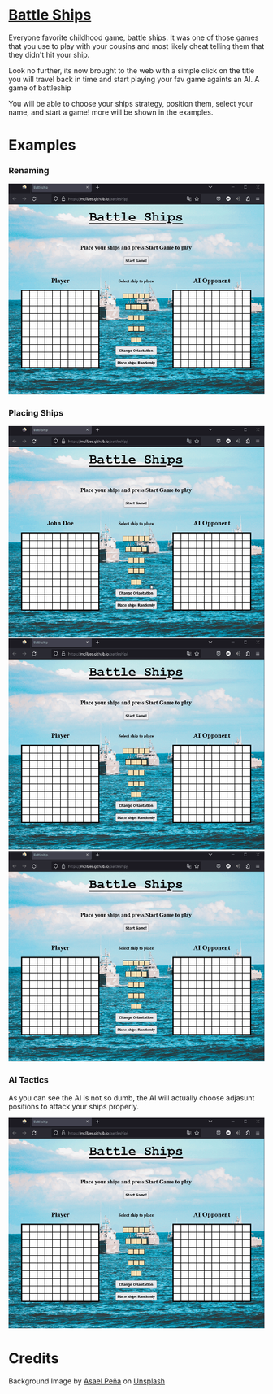 # <a href="https://mclilzee.github.io/battleship/">Battle Ships</a>
Everyone favorite childhood game, battle ships. It was one of those games that you use to play with your cousins and most likely cheat telling them that they didn't hit your ship.

Look no further, its now brought to the web with a simple click on the title you will travel back in time and start playing your fav game againts an AI.
A game of battleship

You will be able to choose your ships strategy, position them, select your name, and start a game! more will be shown in the examples.
  

# Examples

### Renaming
<img src="./examples/rename.gif" />

### Placing Ships
<img src="./examples/manual-placement.gif" />
<img src="./examples/change-oriantation.gif" />
<img src="./examples/auto-placement.gif" />

### AI Tactics
As you can see the AI is not so dumb, the AI will actually choose adjasunt positions to attack your ships properly.

<img src="./examples/ai-shooting.gif" />

# Credits
Background Image by <a href="https://unsplash.com/@asaelamaury?utm_source=unsplash&utm_medium=referral&utm_content=creditCopyText">Asael Peña</a> on <a href="https://unsplash.com/s/photos/battle-ship?utm_source=unsplash&utm_medium=referral&utm_content=creditCopyText">Unsplash</a>
